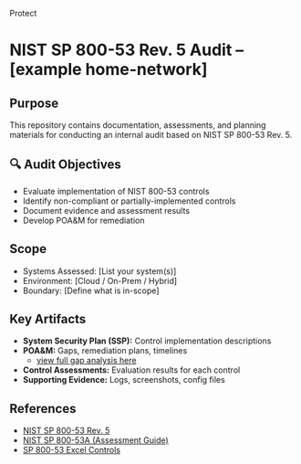 Protect 

# NIST SP 800-53 Rev. 5 Audit – [example home-network]

##  Purpose
This repository contains documentation, assessments, and planning materials for conducting an internal audit based on NIST SP 800-53 Rev. 5.

## 🔍 Audit Objectives
- Evaluate implementation of NIST 800-53 controls
- Identify non-compliant or partially-implemented controls
- Document evidence and assessment results
- Develop POA&M for remediation

##  Scope
- Systems Assessed: [List your system(s)]
- Environment: [Cloud / On-Prem / Hybrid]
- Boundary: [Define what is in-scope]

##  Key Artifacts
- **System Security Plan (SSP):** Control implementation descriptions
- **POA&M:** Gaps, remediation plans, timelines
    - [view full gap analysis here](https://docs.google.com/spreadsheets/d/1gCu--nQ6blrOD27D8m1Hd8aLVxNOw6KKbvPKc9JyCiU/edit?usp=sharing) 
- **Control Assessments:** Evaluation results for each control
- **Supporting Evidence:** Logs, screenshots, config files

##  References
- [NIST SP 800-53 Rev. 5](https://csrc.nist.gov/publications/detail/sp/800-53/rev-5/final)
- [NIST SP 800-53A (Assessment Guide)](https://csrc.nist.gov/publications/detail/sp/800-53a/rev-5/final)
- [SP 800-53 Excel Controls](https://csrc.nist.gov/CSRC/media/Publications/sp/800-53/rev-5/final/documents/sp800-53r5-controls.xlsx)

